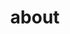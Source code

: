 ---
title: "about"
layout: "about"
url: "/about/"
ShowToc: false
summary: this is everything to know about me
hidemeta: true
---
